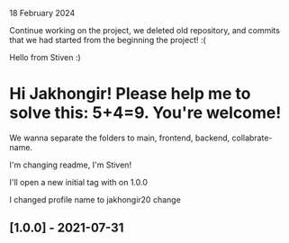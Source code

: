 18 February 2024

Continue working on the project, we deleted old repository, and commits that we had started from the beginning the project! :(

Hello from Stiven :)

# Hi Jakhongir! Please help me to solve this: 5+4=9. You're welcome!

We wanna separate the folders to main, frontend, backend, collabrate-name.

I'm changing readme, I'm Stiven!

I'll open a new initial tag with on 1.0.0

I changed profile name to jakhongir20
change

## [1.0.0] - 2021-07-31
